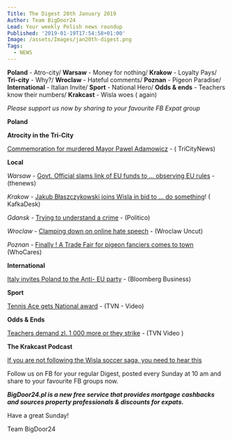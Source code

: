 ```yaml
---
Title: The Digest 20th January 2019
Author: Team BigDoor24
Lead: Your weekly Polish news roundup
Published: '2019-01-19T17:54:58+01:00'
Image: /assets/Images/jan20th-digest.png
Tags:
  - NEWS
---
```

**Poland** - Atro-city/ **Warsaw** - Money for nothing/ **Krakow** - Loyalty Pays/ **Tri-city** - Why?/ **Wroclaw** - Hateful comments/ **Poznan** - Pigeon Paradise/ **International** - Italian Invite/ **Sport** - National Hero/ **Odds & ends** - Teachers know their numbers/ **Krakcast** - Wisla woes ( again)

_Please support us now by sharing to your favourite FB Expat group_

<div class="sharethis-inline-share-buttons"></div>

**Poland**

**Atrocity in the Tri-City**

[Commemoration for murdered Mayor Pawel Adamowicz](https://tricitynews.pl/thousands-in-gdansk-in-memory-of-pawel-adamowicz/) - ( TriCityNews)

**Local**

_Warsaw_ - [Govt. Official slams link of EU funds to ... observing EU rules](http://thenews.pl/1/10/Artykul/402145,Polish-official-hits-out-at-plan-to-link-EU-funds-to-rule-of-law) - (thenews)

_Krakow_ - [ Jakub Błaszczykowski joins Wisla in bid to ... do something](https://kafkadesk.org/2019/01/18/poland-legend-joins-boyhood-club-wisla-krakow-for-free-to-help-revive-the-polish-side/)! ( KafkaDesk)

_Gdansk_ - [Trying to understand a crime](https://www.politico.eu/article/gdansk-mayor-pawel-adamowicz-killing-highlights-poland-deep-divisions/) - (Politico)

_Wroclaw_ - [Clamping down on online hate speech](http://wroclawuncut.com/2019/01/15/local-news-website-vows-to-stamp-out-threats-and-hateful-comments/) - (Wroclaw Uncut)

_Poznan_ -  [Finally ! A Trade Fair for pigeon fanciers comes to town](https://www.olimpiadagolebi.pl/en/news/trade_fair_of_racing_pigeons_and_accessories/) (WhoCares)

**International**

[Italy invites Poland to the Anti- EU party](https://www.bloomberg.com/news/articles/2019-01-18/italy-invites-poland-to-the-anti-eu-party) - (Bloomberg Business)

**Sport**

[Tennis Ace gets National award](https://www.tvn24.pl/tvn24-news-in-english,157,m/tennis-great-agnieszka-radwanska-received-polish-state-order,901205.html) - (TVN - Video)

**Odds & Ends**

[Teachers demand zl. 1 000 more or they strike](https://www.tvn24.pl/tvn24-news-in-english,157,m/teachers-in-poland-to-go-on-strike-if-pay-raise-demands-are-not-met,901089.html) - (TVN Video )

**The Krakcast Podcast**

[If you are not following the Wisla soccer saga, you need to hear this](https://www.krakcast.pl/e/krakcast-wisla-yet-again/)

Follow us on FB for your regular Digest, posted every Sunday at 10 am and share to your favourite FB groups now.

_**BigDoor24.pl is a new free service that provides mortgage cashbacks and sources property professionals & discounts for expats.**_

Have a great Sunday!

Team BigDoor24
